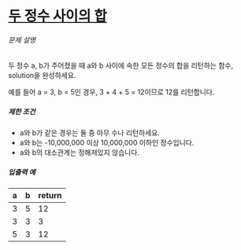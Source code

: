 # [두 정수 사이의 합](https://school.programmers.co.kr/learn/courses/30/lessons/12912)


###### 문제 설명


두 정수 a, b가 주어졌을 때 a와 b 사이에 속한 모든 정수의 합을 리턴하는 함수, solution을 완성하세요.   

예를 들어 a \= 3, b \= 5인 경우, 3 \+ 4 \+ 5 \= 12이므로 12를 리턴합니다.


##### 제한 조건


* a와 b가 같은 경우는 둘 중 아무 수나 리턴하세요.
* a와 b는 \-10,000,000 이상 10,000,000 이하인 정수입니다.
* a와 b의 대소관계는 정해져있지 않습니다.


##### 입출력 예




| a | b | return |
| --- | --- | --- |
| 3 | 5 | 12 |
| 3 | 3 | 3 |
| 5 | 3 | 12 |


